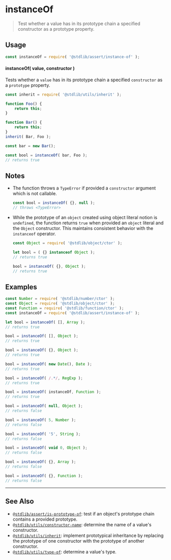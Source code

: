 <!--

@license Apache-2.0

Copyright (c) 2018 The Stdlib Authors.

Licensed under the Apache License, Version 2.0 (the "License");
you may not use this file except in compliance with the License.
You may obtain a copy of the License at

   http://www.apache.org/licenses/LICENSE-2.0

Unless required by applicable law or agreed to in writing, software
distributed under the License is distributed on an "AS IS" BASIS,
WITHOUT WARRANTIES OR CONDITIONS OF ANY KIND, either express or implied.
See the License for the specific language governing permissions and
limitations under the License.

-->

# instanceOf

> Test whether a value has in its prototype chain a specified constructor as a prototype property.

<section class="intro">

</section>

<!-- /.intro -->

<section class="usage">

## Usage

```javascript
const instanceOf = require( '@stdlib/assert/instance-of' );
```

#### instanceOf( value, constructor )

Tests whether a `value` has in its prototype chain a specified `constructor` as a `prototype` property.

```javascript
const inherit = require( '@stdlib/utils/inherit' );

function Foo() {
    return this;
}

function Bar() {
    return this;
}
inherit( Bar, Foo );

const bar = new Bar();

const bool = instanceOf( bar, Foo );
// returns true
```

</section>

<!-- /.usage -->

<section class="notes">

## Notes

-   The function throws a `TypeError` if provided a `constructor` argument which is not callable.

    ```javascript
    const bool = instanceOf( {}, null );
    // throws <TypeError>
    ```

-   While the prototype of an `object` created using object literal notion is `undefined`, the function returns `true` when provided an `object` literal and the `Object` constructor. This maintains consistent behavior with the `instanceof` operator.

    <!-- FIXME: apparent issue with realms when linting doctest values -->

    <!-- eslint-disable stdlib/doctest -->

    ```javascript
    const Object = require( '@stdlib/object/ctor' );

    let bool = ( {} instanceof Object );
    // returns true

    bool = instanceOf( {}, Object );
    // returns true
    ```

</section>

<!-- /.notes -->

<section class="examples">

## Examples

<!-- FIXME: apparent issue with realms when linting doctest values -->

<!-- eslint-disable stdlib/doctest -->

<!-- eslint no-undef: "error" -->

```javascript
const Number = require( '@stdlib/number/ctor' );
const Object = require( '@stdlib/object/ctor' );
const Function = require( '@stdlib/function/ctor' );
const instanceOf = require( '@stdlib/assert/instance-of' );

let bool = instanceOf( [], Array );
// returns true

bool = instanceOf( [], Object );
// returns true

bool = instanceOf( {}, Object );
// returns true

bool = instanceOf( new Date(), Date );
// returns true

bool = instanceOf( /.*/, RegExp );
// returns true

bool = instanceOf( instanceOf, Function );
// returns true

bool = instanceOf( null, Object );
// returns false

bool = instanceOf( 5, Number );
// returns false

bool = instanceOf( '5', String );
// returns false

bool = instanceOf( void 0, Object );
// returns false

bool = instanceOf( {}, Array );
// returns false

bool = instanceOf( {}, Function );
// returns false
```

</section>

<!-- /.examples -->

<!-- Section for related `stdlib` packages. Do not manually edit this section, as it is automatically populated. -->

<section class="related">

* * *

## See Also

-   <span class="package-name">[`@stdlib/assert/is-prototype-of`][@stdlib/assert/is-prototype-of]</span><span class="delimiter">: </span><span class="description">test if an object's prototype chain contains a provided prototype.</span>
-   <span class="package-name">[`@stdlib/utils/constructor-name`][@stdlib/utils/constructor-name]</span><span class="delimiter">: </span><span class="description">determine the name of a value's constructor.</span>
-   <span class="package-name">[`@stdlib/utils/inherit`][@stdlib/utils/inherit]</span><span class="delimiter">: </span><span class="description">implement prototypical inheritance by replacing the prototype of one constructor with the prototype of another constructor.</span>
-   <span class="package-name">[`@stdlib/utils/type-of`][@stdlib/utils/type-of]</span><span class="delimiter">: </span><span class="description">determine a value's type.</span>

</section>

<!-- /.related -->

<!-- Section for all links. Make sure to keep an empty line after the `section` element and another before the `/section` close. -->

<section class="links">

<!-- <related-links> -->

[@stdlib/assert/is-prototype-of]: https://github.com/stdlib-js/stdlib/tree/develop/lib/node_modules/%40stdlib/assert/is-prototype-of

[@stdlib/utils/constructor-name]: https://github.com/stdlib-js/stdlib/tree/develop/lib/node_modules/%40stdlib/utils/constructor-name

[@stdlib/utils/inherit]: https://github.com/stdlib-js/stdlib/tree/develop/lib/node_modules/%40stdlib/utils/inherit

[@stdlib/utils/type-of]: https://github.com/stdlib-js/stdlib/tree/develop/lib/node_modules/%40stdlib/utils/type-of

<!-- </related-links> -->

</section>

<!-- /.links -->
